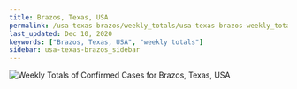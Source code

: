 ```yaml
---
title: Brazos, Texas, USA
permalink: /usa-texas-brazos/weekly_totals/usa-texas-brazos-weekly_totals.html
last_updated: Dec 10, 2020
keywords: ["Brazos, Texas, USA", "weekly totals"]
sidebar: usa-texas-brazos_sidebar
---
```


![Weekly Totals of Confirmed Cases for Brazos, Texas, USA](/covid_tracker/images/graphs/usa-texas-brazos-weekly_totals_graph.png)
